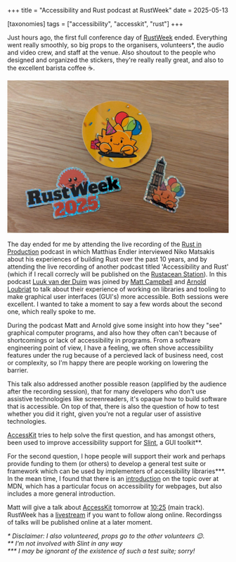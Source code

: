+++
title = "Accessibility and Rust podcast at RustWeek"
date = 2025-05-13

[taxonomies]
tags = ["accessibility", "accesskit", "rust"]
+++

Just hours ago, the first full conference day of [RustWeek](https://rustweek.org/) ended. Everything went really smoothly, so big props to the organisers, volunteers\*, the audio and video crew, and staff at the venue. Also shoutout to the people who designed and organized the stickers, they're really really great, and also to the excellent barista coffee ☕.

![A small sample of stickers at RustWeek](/img/stickers_rustweek.jpg)

The day ended for me by attending the live recording of the [Rust in Production](https://corrode.dev/podcast) podcast in which Matthias Endler interviewed Niko Matsakis about his experiences of building Rust over the past 10 years, and by attending the live recording of another podcast titled 'Accessibility and Rust' (which if I recall correcly will be published on the [Rustacean Station](https://rustacean-station.org)). In this podcast [Luuk van der Duim](https://github.com/luukvanderduim) was joined by [Matt Campbell](https://github.com/mwcampbell) and [Arnold Loubriat](https://github.com/DataTriny) to talk about their experience of working on libraries and tooling to make graphical user interfaces (GUI's) more accessible. Both sessions were excellent. I wanted to take a moment to say a few words about the second one, which really spoke to me.

During the podcast Matt and Arnold give some insight into how they "see" graphical computer programs, and also how they often can't because of shortcomings or lack of accessibility in programs. From a software engineering point of view, I have a feeling, we often shove accessibility features under the rug because of a percieved lack of business need, cost or complexity, so I'm happy there are people working on lowering the barrier.

This talk also addressed another possible reason (applified by the audience after the recording session), that for many developers who don't use assistive technologies like screenreaders, it's opaque how to build software that is accessible. On top of that, there is also the question of how to test whether you did it right, given you're not a regular user of assistive technologies.

[AccessKit](https://github.com/AccessKit/accesskit) tries to help solve the first question, and has amongst others, been used to improve accessibility support for [Slint](https://github.com/slint-ui/slint/blob/9b176ffb17fcdd33b2e16c70f07d7083228bdab2/internal/backends/winit/accesskit.rs#L97), a GUI toolkit\*\*.

For the second question, I hope people will support their work and perhaps provide funding to them (or others) to develop a general test suite or framework which can be used by implementers of accessibility libraries\*\*\*. In the mean time, I found that there is an [introduction](https://developer.mozilla.org/en-US/docs/Learn_web_development/Core/Accessibility) on the topic over at MDN, which has a particular focus on accessibility for webpages, but also includes a more general introduction.

Matt will give a talk about [AccessKit](AccessKit) tomorrow at [10:25](https://time.is/compare/1025_14_May_2025_in_Utrecht) (main track). RustWeek has a [livestream](https://rustweek.org/live/wednesday/) if you want to follow along online. Recordingss of talks will be published online at a later moment.

_\* Disclaimer: I also volunteered, props go to the other volunteers 😉._ <br>
_\*\* I'm not involved with Slint in any way_ <br>
_\*\*\* I may be ignorant of the existence of such a test suite; sorry!_